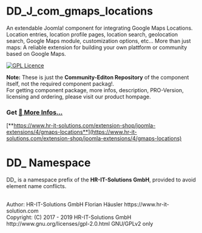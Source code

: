 # DD_J_com_gmaps_locations
An extendable Joomla! component for integrating Google Maps Locations.
Location entries, location profile pages, location search, geolocation search, Google Maps module, customization options, etc… More than just maps: A reliable extension for building your own plattform or community based on Google Maps.

[![GPL Licence](https://badges.frapsoft.com/os/gpl/gpl.png?v=102)](https://opensource.org/licenses/GPL-2.0/)

**Note:** These is just the **Community-Editon Repository** of the component itself, not the required component packag!.<br>
For getting component package, more infos, description, PRO-Version, licensing and ordering, please visit our product hompage.

### Get  [**🔗 More Infos...**](https://www.hr-it-solutions.com/extension-shop/joomla-extensions/4/gmaps-locations)
[**https://www.hr-it-solutions.com/extension-shop/joomla-extensions/4/gmaps-locations**](https://www.hr-it-solutions.com/extension-shop/joomla-extensions/4/gmaps-locations)

# DD_ Namespace
DD_ is a namespace prefix of the **HR-IT-Solutions GmbH**, provided to avoid element name conflicts.

<br>
Author: HR-IT-Solutions GmbH Florian Häusler https://www.hr-it-solution.com <br>
Copyright: (C) 2017 - 2019 HR-IT-Solutions GmbH <br>
http://www.gnu.org/licenses/gpl-2.0.html GNU/GPLv2 only
